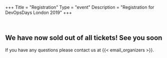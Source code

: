+++
Title = "Registration"
Type = "event"
Description = "Registration for DevOpsDays London 2019"
+++

<!-- We require the tito embed script so lets only let it run on this page
<script src='https://js.tito.io/v1' async></script>
<link rel="stylesheet" type="text/css" href='https://css.tito.io/v1.1' />
<style>

.tito-wrapper {
  margin: 20px 0px;
}

.tito-badge-link {
  display: none;
}

</style>-->

<br>

<h2> We have now sold out of all tickets! See you soon</h2>

If you have any questions please contact us at {{< email_organizers >}}. 

<!--You can also register directly on tito at <a href="https://ti.to/devopsdays-london/2019" target="_blank" rel="noopener">here</a> if you don't wish to use the embedded version.-->

<!--<tito-widget event="devopsdays-london/2019"></tito-widget>-->
